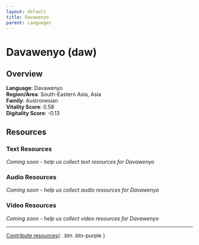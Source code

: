 ```yaml
---
layout: default
title: Davawenyo
parent: Languages
---
```


# Davawenyo (daw)

## Overview

**Language**: Davawenyo  
**Region/Area**: South-Eastern Asia, Asia  
**Family**: Austronesian  
**Vitality Score**: 0.58  
**Digitality Score**: -0.13  

## Resources

### Text Resources
*Coming soon - help us collect text resources for Davawenyo*

### Audio Resources
*Coming soon - help us collect audio resources for Davawenyo*

### Video Resources
*Coming soon - help us collect video resources for Davawenyo*

---

[Contribute resources](https://fairtrain.github.io/){: .btn .btn-purple }
